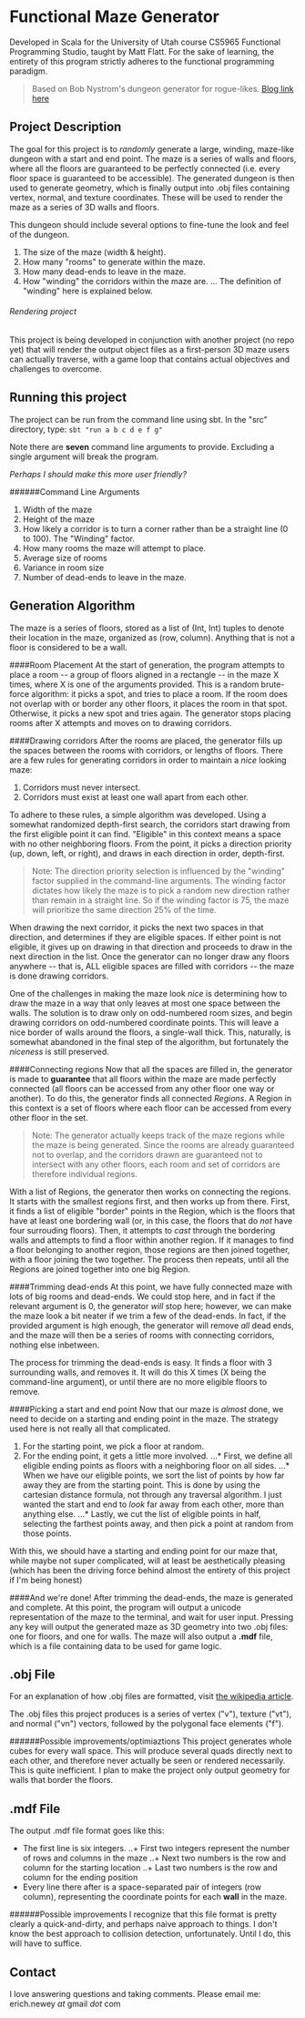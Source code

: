 Functional Maze Generator
======
Developed in Scala for the University of Utah course CS5965 Functional Programming Studio, taught by Matt Flatt.
For the sake of learning, the entirety of this program strictly adheres to the functional programming paradigm.
> Based on Bob Nystrom's dungeon generator for rogue-likes. [Blog link here](http://journal.stuffwithstuff.com/2014/12/21/rooms-and-mazes/)

Project Description
------
The goal for this project is to *randomly* generate a large, winding, maze-like dungeon with a start and end point. The maze is a series of walls and floors, where all the floors are guaranteed to be perfectly connected (i.e. every floor space is guaranteed to be accessible). The generated dungeon is then used to generate geometry, which is finally output into .obj files containing vertex, normal, and texture coordinates. These will be used to render the maze as a series of 3D walls and floors.

This dungeon should include several options to fine-tune the look and feel of the dungeon.

1. The size of the maze (width & height).
2. How many "rooms" to generate within the maze.
3. How many dead-ends to leave in the maze.
4. How "winding" the corridors within the maze are.
... The definition of "winding" here is explained below.

###### Rendering project
This project is being developed in conjunction with another project (no repo yet) that will render the output object files as a first-person 3D maze users can actually traverse, with a game loop that contains actual objectives and challenges to overcome.


Running this project
------
The project can be run from the command line using sbt. In the "src" directory, type:
`sbt "run a b c d e f g"`

Note there are **seven** command line arguments to provide. Excluding a single argument will break the program. 

*Perhaps I should make this more user friendly?*

######Command Line Arguments
1. Width of the maze
2. Height of the maze
3. How likely a corridor is to turn a corner rather than be a straight line (0 to 100). The "Winding" factor.
4. How many rooms the maze will attempt to place.
5. Average size of rooms
6. Variance in room size
7. Number of dead-ends to leave in the maze.


Generation Algorithm
------
The maze is a series of floors, stored as a list of (Int, Int) tuples to denote their location in the maze, organized as (row, column). Anything that is not a floor is considered to be a wall. 

####Room Placement
At the start of generation, the program attempts to place a room -- a group of floors aligned in a rectangle -- in the maze X times, where X is one of the arguments provided. This is a random brute-force algorithm: it picks a spot, and tries to place a room. If the room does not overlap with or border any other floors, it places the room in that spot. Otherwise, it picks a new spot and tries again. The generator stops placing rooms after X attempts and moves on to drawing corridors.

####Drawing corridors
After the rooms are placed, the generator fills up the spaces between the rooms with corridors, or lengths of floors. There are a few rules for generating corridors in order to maintain a *nice* looking maze:

1. Corridors must never intersect.
2. Corridors must exist at least one wall apart from each other.

To adhere to these rules, a simple algorithm was developed. Using a somewhat randomized depth-first search, the corridors start drawing from the first eligible point it can find. "Eligible" in this context means a space with no other neighboring floors. From the point, it picks a direction priority (up, down, left, or right), and draws in each direction in order, depth-first.
> Note: The direction priority selection is influenced by the "winding" factor supplied in the command-line arguments. The winding factor dictates how likely the maze is to pick a random new direction rather than remain in a straight line. So if the winding factor is 75, the maze will prioritize the same direction 25% of the time.

When drawing the next corridor, it picks the next two spaces in that direction, and determines if they are eligible spaces. If either point is not eligible, it gives up on drawing in that direction and proceeds to draw in the next direction in the list. Once the generator can no longer draw any floors anywhere -- that is, ALL eligible spaces are filled with corridors -- the maze is done drawing corridors.

One of the challenges in making the maze look *nice* is determining how to draw the maze in a way that only leaves at most one space between the walls. The solution is to draw only on odd-numbered room sizes, and begin drawing corridors on odd-numbered coordinate points. This will leave a nice border of walls around the floors, a single-wall thick. This, naturally, is somewhat abandoned in the final step of the algorithm, but fortunately the *niceness* is still preserved.

####Connecting regions
Now that all the spaces are filled in, the generator is made to **guarantee** that all floors within the maze are made perfectly connected (all floors can be accessed from any other floor one way or another). To do this, the generator finds all connected *Regions*. A Region in this context is a set of floors where each floor can be accessed from every other floor in the set.
> Note: The generator actually keeps track of the maze regions while the maze is being generated. Since the rooms are already guaranteed not to overlap, and the corridors drawn are guaranteed not to intersect with any other floors, each room and set of corridors are therefore individual regions.

With a list of Regions, the generator then works on connecting the regions. It starts with the smallest regions first, and then works up from there. First, it finds a list of eligible "border" points in the Region, which is the floors that have at least one bordering wall (or, in this case, the floors that do *not* have four surrouding floors). Then, it attempts to *cast* through the bordering walls and attempts to find a floor within another region. If it manages to find a floor belonging to another region, those regions are then joined together, with a floor joining the two together. The process then repeats, until all the Regions are joined together into one big Region.

####Trimming dead-ends
At this point, we have fully connected maze with lots of big rooms and dead-ends. We could stop here, and in fact if the relevant argument is 0, the generator *will* stop here; however, we can make the maze look a bit neater if we trim a few of the dead-ends. In fact, if the provided argument is high enough, the generator will remove *all* dead ends, and the maze will then be a series of rooms with connecting corridors, nothing else inbetween.

The process for trimming the dead-ends is easy. It finds a floor with 3 surrounding walls, and removes it. It will do this X times (X being the command-line argument), or until there are no more eligible floors to remove.

####Picking a start and end point
Now that our maze is *almost* done, we need to decide on a starting and ending point in the maze. The strategy used here is not really all that complicated. 
1. For the starting point, we pick a floor at random.
2. For the ending point, it gets a little more involved.
...* First, we define all eligible ending points as floors with a neighboring floor on all sides.
...* When we have our eligible points, we sort the list of points by how far away they are from the starting point. This is done by using the cartesian distance formula, not through any traversal algorithm. I just wanted the start and end to *look* far away from each other, more than anything else.
...* Lastly, we cut the list of eligible points in half, selecting the farthest points away, and then pick a point at random from those points.

With this, we should have a starting and ending point for our maze that, while maybe not super complicated, will at least be aesthetically pleasing (which has been the driving force behind almost the entirety of this project if I'm being honest)

####And we're done!
After trimming the dead-ends, the maze is generated and complete. At this point, the program will output a unicode representation of the maze to the terminal, and wait for user input. Pressing any key will output the generated maze as 3D geometry into two .obj files: one for floors, and one for walls. The maze will also output a **.mdf** file, which is a file containing data to be used for game logic.

.obj File
------
For an explanation of how .obj files are formatted, visit [the wikipedia article](https://en.wikipedia.org/wiki/Wavefront_.obj_file).

The .obj files this project produces is a series of vertex ("v"), texture ("vt"), and normal ("vn") vectors, followed by the polygonal face elements ("f").

######Possible improvements/optimiaztions
This project generates whole cubes for every wall space. This will produce several quads directly next to each other, and therefore never actually be seen or rendered necessarily. This is quite inefficient. I plan to make the project only output geometry for walls that border the floors.

.mdf File
------
The output .mdf file format goes like this:

* The first line is six integers.
..+ First two integers represent the number of rows and columns in the maze
..+ Next two numbers is the row and column for the starting location
..+ Last two numbers is the row and column for the ending position
* Every line there after is a space-separated pair of integers (row column), representing the coordinate points for each **wall** in the maze.

######Possible improvements
I recognize that this file format is pretty clearly a quick-and-dirty, and perhaps naive approach to things. I don't know the best approach to collision detection, unfortunately. Until I do, this will have to suffice.

Contact
------
I love answering questions and taking comments. Please email me: erich.newey *at* gmail *dot* com